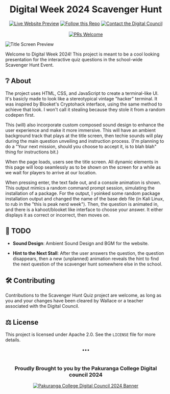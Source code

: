 <!-- markdownlint-disable MD033 -->
<div align="center">

# Digital Week 2024 Scavenger Hunt

[![Live Website Preview](https://img.shields.io/badge/Live%20Website%20Preview-blue)](https://pakscavengerhunt.netlify.app/)
[![Follow this Repo](https://img.shields.io/badge/Follow%20this%20Repo-green)](https://github.com/nemsip/PakDigitalWeek-ScavengerHunt/subscription)
[![Contact the Digital Council](https://img.shields.io/badge/Contact-red)](mailto:walkhong+digitalcouncil@student.pakuranga.school.nz )
<br><br>
[![PRs Welcome](https://img.shields.io/badge/PRs-Welcome-brightgreen.svg)](https://github.com/nemsip/PakDigitalWeek-ScavengerHunt/pulls)
</div>

![Title Screen Preview](https://i.ibb.co/fkr7hY6/Screenshot-2024-06-10-031045.png)

Welcome to Digital Week 2024!
This project is meant to be a cool looking presentation for the interactive quiz questions in the school-wide Scavenger Hunt Event.

## ❔ About

The project uses HTML, CSS, and JavaScript to create a terminal-like UI. It's basicly made to look like a stereotypical vintage "hacker" terminal. It was inspired by Blooket's Cryptohack interface, using the same method to achieve that look. I won't call it stealing because they stole it from a random codepen first.

This (will) also incorporate custom composed sound design to enhance the user experience and make it more immersive. This will have an ambient background track that plays at the title screen, then techie sounds will play during the main question unveiling and instruction process. (I'm planning to do a "Your next mission, should you choose to accept it, is to blah blah" thing for instructions bit.)

When the page loads, users see the title screen. All dynamic elements in this page will loop seamlessly as to be shown on the screen for a while as we wait for players to arrive at our location.

When pressing enter, the text fade out, and a console animation is shown. This output mimics a random command prompt session, simulating the installation of a package. For the output, I yoinked some random package installation output and changed the name of the base deb file (in Kali Linux, to rub in the "this is peak nerd week"). Then, the question is animated in, and there is a kahoot/blooket like interface to choose your answer. It either displays it as correct or incorrect, then moves on.

## 📃 TODO

- **Sound Design**: Ambient Sound Design and BGM for the website.

- **Hint to the Next Stall**: After the user answers the question, the question disappears, then a new (unplanned) animation reveals the hint to find the next question of the scavenger hunt somewhere else in the school.

## 🛠️ Contributing

Contributions to the Scavenger Hunt Quiz project are welcome, as long as you and your changes have been cleared by Wallace or a teacher associated with the Digital Council.

## ⚖️ License

This project is licensed under Apache 2.0. See the `LICENSE` file for more details.

<div align="center">
•••
<br><br>
<h3 style="text-align:center;">Proudly Brought to you by the Pakuranga College Digital council 2024</h3>
<a href="https://i.ibb.co/jz8LNkY/cropped-banner-low-res.png">
    <img src="https://i.ibb.co/jz8LNkY/cropped-banner-low-res.png" alt="Pakuranga College Digital Council 2024 Banner">
</a>
</div>

